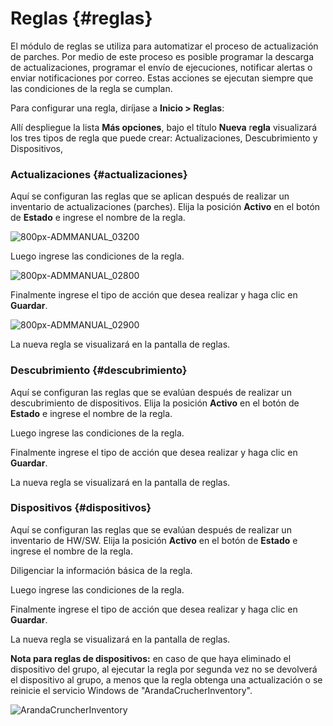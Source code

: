 # Reglas {#reglas}

El módulo de reglas se utiliza para automatizar el proceso de actualización de parches. Por medio de este proceso es posible programar la descarga de actualizaciones, programar el envío de ejecuciones, notificar alertas o enviar notificaciones por correo. Estas acciones se ejecutan siempre que las condiciones de la regla se cumplan.

Para configurar una regla, diríjase a **Inicio &gt; Reglas**:

Allí despliegue la lista **Más opciones**, bajo el título **Nueva** r**egla** visualizará los tres tipos de regla que puede crear: Actualizaciones, Descubrimiento y Dispositivos,

### Actualizaciones {#actualizaciones}

Aquí se configuran las reglas que se aplican después de realizar un inventario de actualizaciones (parches). Elija la posición **Activo** en el botón de **Estado** e ingrese el nombre de la regla.

![800px-ADMMANUAL_03200](C:\Users\jaime.chavarriaga\Documents\Test\export\assets\800px-admmanual03200.png)

Luego ingrese las condiciones de la regla.

![800px-ADMMANUAL_02800](C:\Users\jaime.chavarriaga\Documents\Test\export\assets\800px-admmanual02800.png)

Finalmente ingrese el tipo de acción que desea realizar y haga clic en **Guardar**.

![800px-ADMMANUAL_02900](C:\Users\jaime.chavarriaga\Documents\Test\export\assets\800px-admmanual02900.png)

La nueva regla se visualizará en la pantalla de reglas.

### Descubrimiento {#descubrimiento}

Aquí se configuran las reglas que se evalúan después de realizar un descubrimiento de dispositivos. Elija la posición **Activo** en el botón de **Estado** e ingrese el nombre de la regla.

Luego ingrese las condiciones de la regla.

Finalmente ingrese el tipo de acción que desea realizar y haga clic en **Guardar**.

La nueva regla se visualizará en la pantalla de reglas.

### Dispositivos {#dispositivos}

Aquí se configuran las reglas que se evalúan después de realizar un inventario de HW/SW. Elija la posición **Activo** en el botón de **Estado** e ingrese el nombre de la regla.

Diligenciar la información básica de la regla.

Luego ingrese las condiciones de la regla.

Finalmente ingrese el tipo de acción que desea realizar y haga clic en **Guardar**.

La nueva regla se visualizará en la pantalla de reglas.

**Nota para reglas de dispositivos:** en caso de que haya eliminado el dispositivo del grupo, al ejecutar la regla por segunda vez no se devolverá el dispositivo al grupo, a menos que la regla obtenga una actualización o se reinicie el servicio Windows de &quot;ArandaCrucherInventory&quot;.

![ArandaCruncherInventory](C:\Users\jaime.chavarriaga\Documents\Test\export\assets\arandacruncherinventory.png)